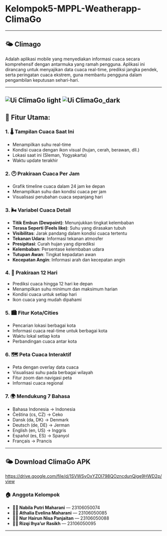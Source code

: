 # Kelompok5-MPPL-Weatherapp-ClimaGo

---

## 🌤️ **Climago**

Adalah aplikasi mobile yang menyediakan informasi cuaca secara komprehensif dengan antarmuka yang ramah pengguna. Aplikasi ini dirancang untuk menyajikan data cuaca real-time, prediksi jangka pendek, serta peringatan cuaca ekstrem, guna membantu pengguna dalam pengambilan keputusan sehari-hari.

---
![Ui ClimaGo light](https://github.com/user-attachments/assets/5b633170-2d26-4fff-ae11-bd5a8eabd48b)
![Ui ClimaGo_dark](https://github.com/user-attachments/assets/4be388bb-8d87-4363-b90b-8c85101880e5)
--
## 🌟 Fitur Utama:

### 1. **🌡️ Tampilan Cuaca Saat Ini**
- Menampilkan suhu real-time 
- Kondisi cuaca dengan ikon visual (hujan, cerah, berawan, dll.)
- Lokasi saat ini (Sleman, Yogyakarta)
- Waktu update terakhir

### 2. **🕐 Prakiraan Cuaca Per Jam**
- Grafik timeline cuaca dalam 24 jam ke depan
- Menampilkan suhu dan kondisi cuaca per jam
- Visualisasi perubahan cuaca sepanjang hari

### 3. **🌬️ Variabel Cuaca Detail**
- **Titik Embun (Dewpoint)**: Menunjukkan tingkat kelembaban
- **Terasa Seperti (Feels like)**: Suhu yang dirasakan tubuh
- **Visibilitas**: Jarak pandang dalam kondisi cuaca tertentu
- **Tekanan Udara**: Informasi tekanan atmosfer
- **Presipitasi**: Curah hujan yang diprediksi
- **Kelembaban**: Persentase kelembaban udara
- **Tutupan Awan**: Tingkat kepadatan awan
- **Kecepatan Angin**: Informasi arah dan kecepatan angin

### 4. **📆 Prakiraan 12 Hari**
- Prediksi cuaca hingga 12 hari ke depan
- Menampilkan suhu minimum dan maksimum harian
- Kondisi cuaca untuk setiap hari
- Ikon cuaca yang mudah dipahami

### 5. **🏙️ Fitur Kota/Cities**
- Pencarian lokasi berbagai kota
- Informasi cuaca real-time untuk berbagai kota
- Waktu lokal setiap kota
- Perbandingan cuaca antar kota

### 6. **🗺️ Peta Cuaca Interaktif**
- Peta dengan overlay data cuaca
- Visualisasi suhu pada berbagai wilayah
- Fitur zoom dan navigasi peta
- Informasi cuaca regional

### 7. **🌍 Mendukung 7 Bahasa**
- Bahasa Indonesia → Indonesia
- Čeština (cs, CZ) → Ceko
- Dansk (da, DK) → Denmark
- Deutsch (de, DE) → Jerman
- English (en, US) → Inggris
- Español (es, ES) → Spanyol
- Français → Prancis
---
## 🌤️ **Download ClimaGo APK**

https://drive.google.com/file/d/1SVWSyOxYZOI798QOzncdunQige9HWD2p/view

### 🏠 **Anggota Kelompok**

* **👩‍💻 Nabila Putri Maharani** — 23106050074
* **👩‍💻 Athalia Evelina Maharani** — 23106050085
* **👩‍💻 Nur Hairun Nisa Panjaitan** — 23106050088
* **👨‍💻 Rizqi Ihya’ur Rasikh** — 23106050095

---






